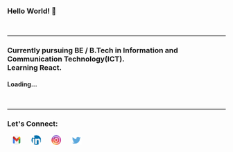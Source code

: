 ### Hello World! 👋

<br>
<hr/>

<h3 align="centre">Currently pursuing BE / B.Tech in Information and Communication Technology(ICT).<br>Learning React.</h3>
<h4>Loading...</h4>
<br>
<hr/>

### Let's Connect:

<a href="mailto:natansh175@gmail.com"><img src="g-mail.png" width="22px" alt="G-Mail Icon" hspace="10"></a>
<a href="https://www.linkedin.com/in/natansh-shah-281524204/"><img src="linkedIn.png" width="22px" alt="LinkedIn Icon" hspace="10"></a>
<a href="https://www.instagram.com/natansh_1753/"><img src="instagram.png" width="22px" alt="Instagram Icon" hspace="10"></a>
<a href="https://twitter.com/NatanshShah"><img src="twitter.png" width="23px" height="22px" alt="Twitter Icon" hspace="10"></a>

<br />
